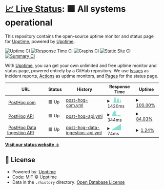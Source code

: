 # [📈 Live Status](https://uptime.posthog.com): <!--live status--> **🟩 All systems operational**

This repository contains the open-source uptime monitor and status page for [Upptime](https://upptime.js.org), powered by [Upptime](https://github.com/upptime/upptime).

[![Uptime CI](https://github.com/posthog/uptime/workflows/Uptime%20CI/badge.svg)](https://github.com/posthog/uptime/actions?query=workflow%3A%22Uptime+CI%22)
[![Response Time CI](https://github.com/posthog/uptime/workflows/Response%20Time%20CI/badge.svg)](https://github.com/posthog/uptime/actions?query=workflow%3A%22Response+Time+CI%22)
[![Graphs CI](https://github.com/posthog/uptime/workflows/Graphs%20CI/badge.svg)](https://github.com/posthog/uptime/actions?query=workflow%3A%22Graphs+CI%22)
[![Static Site CI](https://github.com/posthog/uptime/workflows/Static%20Site%20CI/badge.svg)](https://github.com/posthog/uptime/actions?query=workflow%3A%22Static+Site+CI%22)
[![Summary CI](https://github.com/posthog/uptime/workflows/Summary%20CI/badge.svg)](https://github.com/posthog/uptime/actions?query=workflow%3A%22Summary+CI%22)

With [Upptime](https://upptime.js.org), you can get your own unlimited and free uptime monitor and status page, powered entirely by a GitHub repository. We use [Issues](https://github.com/upptime/upptime/issues) as incident reports, [Actions](https://github.com/posthog/uptime/actions) as uptime monitors, and [Pages](https://uptime.posthog.com) for the status page.

<!--start: status pages-->
<!-- This summary is generated by Upptime (https://github.com/upptime/upptime) -->
<!-- Do not edit this manually, your changes will be overwritten -->
<!-- prettier-ignore -->
| URL | Status | History | Response Time | Uptime |
| --- | ------ | ------- | ------------- | ------ |
| <img alt="" src="https://favicons.githubusercontent.com/posthog.com" height="13"> [PostHog.com](https://posthog.com) | 🟩 Up | [post-hog-com.yml](https://github.com/PostHog/uptime/commits/HEAD/history/post-hog-com.yml) | <details><summary><img alt="Response time graph" src="./graphs/post-hog-com/response-time-week.png" height="20"> 1420ms</summary><br><a href="https://posthog.github.io/uptime/history/post-hog-com"><img alt="Response time 1420" src="https://img.shields.io/endpoint?url=https%3A%2F%2Fraw.githubusercontent.com%2FPostHog%2Fuptime%2FHEAD%2Fapi%2Fpost-hog-com%2Fresponse-time.json"></a><br><a href="https://posthog.github.io/uptime/history/post-hog-com"><img alt="24-hour response time 1420" src="https://img.shields.io/endpoint?url=https%3A%2F%2Fraw.githubusercontent.com%2FPostHog%2Fuptime%2FHEAD%2Fapi%2Fpost-hog-com%2Fresponse-time-day.json"></a><br><a href="https://posthog.github.io/uptime/history/post-hog-com"><img alt="7-day response time 1420" src="https://img.shields.io/endpoint?url=https%3A%2F%2Fraw.githubusercontent.com%2FPostHog%2Fuptime%2FHEAD%2Fapi%2Fpost-hog-com%2Fresponse-time-week.json"></a><br><a href="https://posthog.github.io/uptime/history/post-hog-com"><img alt="30-day response time 1420" src="https://img.shields.io/endpoint?url=https%3A%2F%2Fraw.githubusercontent.com%2FPostHog%2Fuptime%2FHEAD%2Fapi%2Fpost-hog-com%2Fresponse-time-month.json"></a><br><a href="https://posthog.github.io/uptime/history/post-hog-com"><img alt="1-year response time 1420" src="https://img.shields.io/endpoint?url=https%3A%2F%2Fraw.githubusercontent.com%2FPostHog%2Fuptime%2FHEAD%2Fapi%2Fpost-hog-com%2Fresponse-time-year.json"></a></details> | <details><summary><a href="https://posthog.github.io/uptime/history/post-hog-com">100.00%</a></summary><a href="https://posthog.github.io/uptime/history/post-hog-com"><img alt="All-time uptime 100.00%" src="https://img.shields.io/endpoint?url=https%3A%2F%2Fraw.githubusercontent.com%2FPostHog%2Fuptime%2FHEAD%2Fapi%2Fpost-hog-com%2Fuptime.json"></a><br><a href="https://posthog.github.io/uptime/history/post-hog-com"><img alt="24-hour uptime 100.00%" src="https://img.shields.io/endpoint?url=https%3A%2F%2Fraw.githubusercontent.com%2FPostHog%2Fuptime%2FHEAD%2Fapi%2Fpost-hog-com%2Fuptime-day.json"></a><br><a href="https://posthog.github.io/uptime/history/post-hog-com"><img alt="7-day uptime 100.00%" src="https://img.shields.io/endpoint?url=https%3A%2F%2Fraw.githubusercontent.com%2FPostHog%2Fuptime%2FHEAD%2Fapi%2Fpost-hog-com%2Fuptime-week.json"></a><br><a href="https://posthog.github.io/uptime/history/post-hog-com"><img alt="30-day uptime 100.00%" src="https://img.shields.io/endpoint?url=https%3A%2F%2Fraw.githubusercontent.com%2FPostHog%2Fuptime%2FHEAD%2Fapi%2Fpost-hog-com%2Fuptime-month.json"></a><br><a href="https://posthog.github.io/uptime/history/post-hog-com"><img alt="1-year uptime 100.00%" src="https://img.shields.io/endpoint?url=https%3A%2F%2Fraw.githubusercontent.com%2FPostHog%2Fuptime%2FHEAD%2Fapi%2Fpost-hog-com%2Fuptime-year.json"></a></details>
| <img alt="" src="https://favicons.githubusercontent.com/app.posthog.com" height="13"> [PostHog API](https://app.posthog.com/_health) | 🟩 Up | [post-hog-api.yml](https://github.com/PostHog/uptime/commits/HEAD/history/post-hog-api.yml) | <details><summary><img alt="Response time graph" src="./graphs/post-hog-api/response-time-week.png" height="20"> 344ms</summary><br><a href="https://posthog.github.io/uptime/history/post-hog-api"><img alt="Response time 344" src="https://img.shields.io/endpoint?url=https%3A%2F%2Fraw.githubusercontent.com%2FPostHog%2Fuptime%2FHEAD%2Fapi%2Fpost-hog-api%2Fresponse-time.json"></a><br><a href="https://posthog.github.io/uptime/history/post-hog-api"><img alt="24-hour response time 344" src="https://img.shields.io/endpoint?url=https%3A%2F%2Fraw.githubusercontent.com%2FPostHog%2Fuptime%2FHEAD%2Fapi%2Fpost-hog-api%2Fresponse-time-day.json"></a><br><a href="https://posthog.github.io/uptime/history/post-hog-api"><img alt="7-day response time 344" src="https://img.shields.io/endpoint?url=https%3A%2F%2Fraw.githubusercontent.com%2FPostHog%2Fuptime%2FHEAD%2Fapi%2Fpost-hog-api%2Fresponse-time-week.json"></a><br><a href="https://posthog.github.io/uptime/history/post-hog-api"><img alt="30-day response time 344" src="https://img.shields.io/endpoint?url=https%3A%2F%2Fraw.githubusercontent.com%2FPostHog%2Fuptime%2FHEAD%2Fapi%2Fpost-hog-api%2Fresponse-time-month.json"></a><br><a href="https://posthog.github.io/uptime/history/post-hog-api"><img alt="1-year response time 344" src="https://img.shields.io/endpoint?url=https%3A%2F%2Fraw.githubusercontent.com%2FPostHog%2Fuptime%2FHEAD%2Fapi%2Fpost-hog-api%2Fresponse-time-year.json"></a></details> | <details><summary><a href="https://posthog.github.io/uptime/history/post-hog-api">84.03%</a></summary><a href="https://posthog.github.io/uptime/history/post-hog-api"><img alt="All-time uptime 84.03%" src="https://img.shields.io/endpoint?url=https%3A%2F%2Fraw.githubusercontent.com%2FPostHog%2Fuptime%2FHEAD%2Fapi%2Fpost-hog-api%2Fuptime.json"></a><br><a href="https://posthog.github.io/uptime/history/post-hog-api"><img alt="24-hour uptime 84.03%" src="https://img.shields.io/endpoint?url=https%3A%2F%2Fraw.githubusercontent.com%2FPostHog%2Fuptime%2FHEAD%2Fapi%2Fpost-hog-api%2Fuptime-day.json"></a><br><a href="https://posthog.github.io/uptime/history/post-hog-api"><img alt="7-day uptime 84.03%" src="https://img.shields.io/endpoint?url=https%3A%2F%2Fraw.githubusercontent.com%2FPostHog%2Fuptime%2FHEAD%2Fapi%2Fpost-hog-api%2Fuptime-week.json"></a><br><a href="https://posthog.github.io/uptime/history/post-hog-api"><img alt="30-day uptime 84.03%" src="https://img.shields.io/endpoint?url=https%3A%2F%2Fraw.githubusercontent.com%2FPostHog%2Fuptime%2FHEAD%2Fapi%2Fpost-hog-api%2Fuptime-month.json"></a><br><a href="https://posthog.github.io/uptime/history/post-hog-api"><img alt="1-year uptime 84.03%" src="https://img.shields.io/endpoint?url=https%3A%2F%2Fraw.githubusercontent.com%2FPostHog%2Fuptime%2FHEAD%2Fapi%2Fpost-hog-api%2Fuptime-year.json"></a></details>
| <img alt="" src="https://favicons.githubusercontent.com/app.posthog.com" height="13"> [PostHog Data Ingestion API](https://app.posthog.com/batch/) | 🟩 Up | [post-hog-data-ingestion-api.yml](https://github.com/PostHog/uptime/commits/HEAD/history/post-hog-data-ingestion-api.yml) | <details><summary><img alt="Response time graph" src="./graphs/post-hog-data-ingestion-api/response-time-week.png" height="20"> 74ms</summary><br><a href="https://posthog.github.io/uptime/history/post-hog-data-ingestion-api"><img alt="Response time 74" src="https://img.shields.io/endpoint?url=https%3A%2F%2Fraw.githubusercontent.com%2FPostHog%2Fuptime%2FHEAD%2Fapi%2Fpost-hog-data-ingestion-api%2Fresponse-time.json"></a><br><a href="https://posthog.github.io/uptime/history/post-hog-data-ingestion-api"><img alt="24-hour response time 74" src="https://img.shields.io/endpoint?url=https%3A%2F%2Fraw.githubusercontent.com%2FPostHog%2Fuptime%2FHEAD%2Fapi%2Fpost-hog-data-ingestion-api%2Fresponse-time-day.json"></a><br><a href="https://posthog.github.io/uptime/history/post-hog-data-ingestion-api"><img alt="7-day response time 74" src="https://img.shields.io/endpoint?url=https%3A%2F%2Fraw.githubusercontent.com%2FPostHog%2Fuptime%2FHEAD%2Fapi%2Fpost-hog-data-ingestion-api%2Fresponse-time-week.json"></a><br><a href="https://posthog.github.io/uptime/history/post-hog-data-ingestion-api"><img alt="30-day response time 74" src="https://img.shields.io/endpoint?url=https%3A%2F%2Fraw.githubusercontent.com%2FPostHog%2Fuptime%2FHEAD%2Fapi%2Fpost-hog-data-ingestion-api%2Fresponse-time-month.json"></a><br><a href="https://posthog.github.io/uptime/history/post-hog-data-ingestion-api"><img alt="1-year response time 74" src="https://img.shields.io/endpoint?url=https%3A%2F%2Fraw.githubusercontent.com%2FPostHog%2Fuptime%2FHEAD%2Fapi%2Fpost-hog-data-ingestion-api%2Fresponse-time-year.json"></a></details> | <details><summary><a href="https://posthog.github.io/uptime/history/post-hog-data-ingestion-api">1.24%</a></summary><a href="https://posthog.github.io/uptime/history/post-hog-data-ingestion-api"><img alt="All-time uptime 1.24%" src="https://img.shields.io/endpoint?url=https%3A%2F%2Fraw.githubusercontent.com%2FPostHog%2Fuptime%2FHEAD%2Fapi%2Fpost-hog-data-ingestion-api%2Fuptime.json"></a><br><a href="https://posthog.github.io/uptime/history/post-hog-data-ingestion-api"><img alt="24-hour uptime 1.24%" src="https://img.shields.io/endpoint?url=https%3A%2F%2Fraw.githubusercontent.com%2FPostHog%2Fuptime%2FHEAD%2Fapi%2Fpost-hog-data-ingestion-api%2Fuptime-day.json"></a><br><a href="https://posthog.github.io/uptime/history/post-hog-data-ingestion-api"><img alt="7-day uptime 1.24%" src="https://img.shields.io/endpoint?url=https%3A%2F%2Fraw.githubusercontent.com%2FPostHog%2Fuptime%2FHEAD%2Fapi%2Fpost-hog-data-ingestion-api%2Fuptime-week.json"></a><br><a href="https://posthog.github.io/uptime/history/post-hog-data-ingestion-api"><img alt="30-day uptime 1.24%" src="https://img.shields.io/endpoint?url=https%3A%2F%2Fraw.githubusercontent.com%2FPostHog%2Fuptime%2FHEAD%2Fapi%2Fpost-hog-data-ingestion-api%2Fuptime-month.json"></a><br><a href="https://posthog.github.io/uptime/history/post-hog-data-ingestion-api"><img alt="1-year uptime 1.24%" src="https://img.shields.io/endpoint?url=https%3A%2F%2Fraw.githubusercontent.com%2FPostHog%2Fuptime%2FHEAD%2Fapi%2Fpost-hog-data-ingestion-api%2Fuptime-year.json"></a></details>

<!--end: status pages-->

[**Visit our status website →**](https://uptime.posthog.com)

## 📄 License

- Powered by: [Upptime](https://github.com/upptime/upptime)
- Code: [MIT](./LICENSE) © [Upptime](https://upptime.js.org)
- Data in the `./history` directory: [Open Database License](https://opendatacommons.org/licenses/odbl/1-0/)
